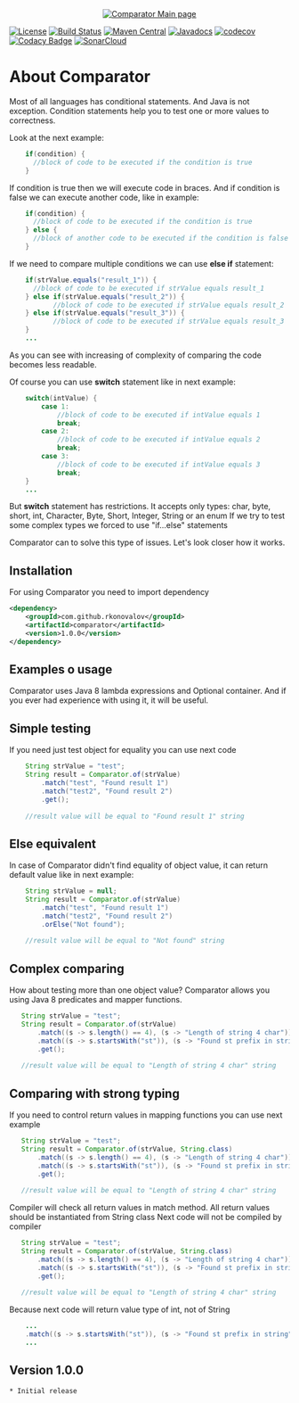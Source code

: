<div align="center">
  <a href="https://rkonovalov.github.io/projects/comparator/1.0.0/">
    <img src="https://rkonovalov.github.io/assets/images/comparator-logo.svg" alt="Comparator Main page">
  </a>
  <br>
</div>

[![License](https://img.shields.io/badge/License-Apache%202.0-blue.svg)](https://opensource.org/licenses/Apache-2.0)
[![Build Status](https://travis-ci.org/rkonovalov/comparator.svg?branch=master)](https://travis-ci.org/rkonovalov/comparator)
[![Maven Central](https://maven-badges.herokuapp.com/maven-central/com.github.rkonovalov/comparator/badge.svg?style=blue)](https://search.maven.org/search?q=a:comparator)
[![Javadocs](https://www.javadoc.io/badge/com.github.rkonovalov/comparator.svg)](https://www.javadoc.io/doc/com.github.rkonovalov/comparator)
[![codecov](https://codecov.io/gh/rkonovalov/comparator/branch/master/graph/badge.svg)](https://codecov.io/gh/rkonovalov/comparator)
[![Codacy Badge](https://api.codacy.com/project/badge/Grade/ea8708461ffb49108013aa0f5ec09ede)](https://www.codacy.com/app/rkonovalov/comparator?utm_source=github.com&amp;utm_medium=referral&amp;utm_content=rkonovalov/comparator&amp;utm_campaign=Badge_Grade)
[![SonarCloud](https://sonarcloud.io/api/project_badges/measure?project=comparator&metric=alert_status)](https://sonarcloud.io/dashboard?id=comparator)

# About Comparator
Most of all languages has conditional statements. And Java is not exception.
Condition statements help you to test one or more values to correctness.

Look at the next example:
```java
    if(condition) {
      //block of code to be executed if the condition is true
    }
```

If condition is true then we will execute code in braces. And if condition is false we can execute another code, like in example:
```java
    if(condition) {
      //block of code to be executed if the condition is true
    } else {
      //block of another code to be executed if the condition is false
    }
```

If we need to compare multiple conditions we can use **else if** statement:
```java
    if(strValue.equals("result_1")) {
      //block of code to be executed if strValue equals result_1
    } else if(strValue.equals("result_2")) {
           //block of code to be executed if strValue equals result_2
    } else if(strValue.equals("result_3")) {
           //block of code to be executed if strValue equals result_3
    }
    ...
```
As you can see with increasing of complexity of comparing the code becomes less readable.

Of course you can use **switch** statement like in next example:
```java
    switch(intValue) {
        case 1: 
            //block of code to be executed if intValue equals 1
            break;
        case 2: 
            //block of code to be executed if intValue equals 2
            break;
        case 3: 
            //block of code to be executed if intValue equals 3
            break;
    }
    ...
```
But **switch** statement has restrictions. It accepts only types: char, byte, short, int, Character, Byte, Short, Integer, String or an enum
If we try to test some complex types we forced to use "if...else" statements

Comparator can to solve this type of issues. Let's look closer how it works.

## Installation
For using Comparator you need to import dependency

```xml
<dependency>
    <groupId>com.github.rkonovalov</groupId>
    <artifactId>comparator</artifactId>
    <version>1.0.0</version>
</dependency>
```

## Examples o usage
Comparator uses Java 8 lambda expressions and Optional container. And if you ever had experience with using it, it will be useful.

## Simple testing
If you need just test object for equality you can use next code
```java
    String strValue = "test";
    String result = Comparator.of(strValue)
        .match("test", "Found result 1")
        .match("test2", "Found result 2")
        .get();
    
    //result value will be equal to "Found result 1" string
```

## Else equivalent
In case of Comparator didn't find equality of object value, it can return default value like in next example:

```java
    String strValue = null;
    String result = Comparator.of(strValue)
        .match("test", "Found result 1")
        .match("test2", "Found result 2")
        .orElse("Not found");
    
    //result value will be equal to "Not found" string
```

## Complex comparing
How about testing more than one object value? 
Comparator allows you using Java 8 predicates and mapper functions.

```java
   String strValue = "test";
   String result = Comparator.of(strValue)
       .match((s -> s.length() == 4), (s -> "Length of string 4 char"))
       .match((s -> s.startsWith("st")), (s -> "Found st prefix in string"))
       .get();
   
   //result value will be equal to "Length of string 4 char" string
```
## Comparing with strong typing
If you need to control return values in mapping functions you can use next example
```java
   String strValue = "test";
   String result = Comparator.of(strValue, String.class)
       .match((s -> s.length() == 4), (s -> "Length of string 4 char"))
       .match((s -> s.startsWith("st")), (s -> "Found st prefix in string"))
       .get();
   
   //result value will be equal to "Length of string 4 char" string
```
Compiler will check all return values in match method. All return values should be instantiated from String class
Next code will not be compiled by compiler
```java
   String strValue = "test";
   String result = Comparator.of(strValue, String.class)
       .match((s -> s.length() == 4), (s -> "Length of string 4 char"))
       .match((s -> s.startsWith("st")), (s -> "Found st prefix in string".length()))
       .get();
   
   //result value will be equal to "Length of string 4 char" string
```
Because next code will return value type of int, not of String
```java
    ...
    .match((s -> s.startsWith("st")), (s -> "Found st prefix in string".length()))
    ...
```

## Version 1.0.0
    * Initial release
